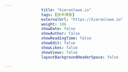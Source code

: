 ---
                title: "kieranlowe.io"
                tags: [技术博客]
                externalUrl: "https://kieranlowe.io"
                weight: 106
                showDate: false
                showAuthor: false
                showReadingTime: false
                showEdit: false
                showLikes: false
                showViews: false
                layoutBackgroundHeaderSpace: false
                ---

